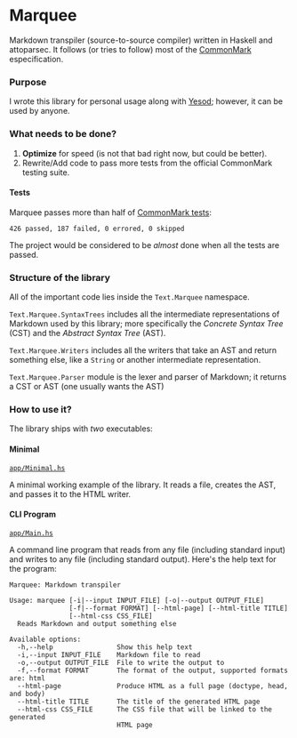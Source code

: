 # Marquee

Markdown transpiler (source-to-source compiler) written in Haskell and attoparsec. It follows (or tries to follow) most of the [CommonMark][commonmark] especification.

### Purpose

I wrote this library for personal usage along with [Yesod][yesod]; however, it can be used by anyone.

### What needs to be done?

1. **Optimize** for speed (is not that bad right now, but could be better).
2. Rewrite/Add code to pass more tests from the official CommonMark testing suite.

#### Tests

Marquee passes more than half of [CommonMark tests][test suite]:

    426 passed, 187 failed, 0 errored, 0 skipped

The project would be considered to be *almost* done when all the tests are passed.

### Structure of the library

All of the important code lies inside the `Text.Marquee` namespace.

`Text.Marquee.SyntaxTrees` includes all the intermediate representations of Markdown used by this library; more specifically the *Concrete Syntax Tree* (CST) and the *Abstract Syntax Tree* (AST).

`Text.Marquee.Writers` includes all the writers that take an AST and return something else, like a `String` or another intermediate representation.

`Text.Marquee.Parser` module is the lexer and parser of Markdown; it returns a CST or AST (one usually wants the AST)

### How to use it?

The library ships with *two* executables:

#### Minimal

[`app/Minimal.hs`][minimal]

A minimal working example of the library. It reads a file, creates the AST, and passes it to the HTML writer.

#### CLI Program

[`app/Main.hs`][cli]

A command line program that reads from any file (including standard input) and writes to any file (including standard output). Here's the help text for the program:

```
Marquee: Markdown transpiler

Usage: marquee [-i|--input INPUT_FILE] [-o|--output OUTPUT_FILE]
               [-f|--format FORMAT] [--html-page] [--html-title TITLE]
               [--html-css CSS_FILE]
  Reads Markdown and output something else

Available options:
  -h,--help                Show this help text
  -i,--input INPUT_FILE    Markdown file to read
  -o,--output OUTPUT_FILE  File to write the output to
  -f,--format FORMAT       The format of the output, supported formats are: html
  --html-page              Produce HTML as a full page (doctype, head, and body)
  --html-title TITLE       The title of the generated HTML page
  --html-css CSS_FILE      The CSS file that will be linked to the generated
                           HTML page
```

[commonmark]: http://commonmark.org/
[yesod]: http://www.yesodweb.com/
[minimal]: app/Minimal.hs
[cli]: app/Main.hs
[test suite]: https://github.com/jgm/CommonMark
